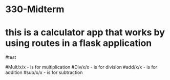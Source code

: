 # 330-Midterm

# this is a calculator app that works by using routes in a flask application

#test

#Mult/x/x - is for multiplication
#Div/x/x - is for division
#add/x/x -  is for addition
#sub/x/x - is for subtraction
